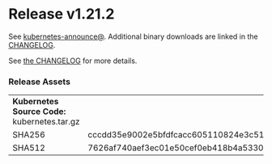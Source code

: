 # Release v1.21.2

See [kubernetes-announce@](https://groups.google.com/forum/#!forum/kubernetes-announce). Additional binary downloads are linked in the [CHANGELOG](https://github.com/kubernetes/kubernetes/blob/master/CHANGELOG/CHANGELOG-1.21.md).

See [the CHANGELOG](https://github.com/kubernetes/kubernetes/blob/master/CHANGELOG/CHANGELOG-1.21.md) for more details.

### Release Assets


<table>
<tr><td colspan=\2\><b>Kubernetes Source Code: </b> kubernetes.tar.gz</td><tr>
<tr><td>SHA256</td><td>cccdd35e9002e5bfdfcacc605110824e3c5186a98608c0cd63062b2ae806be3b</td></tr>
<tr><td>SHA512</td><td>7626af740aef3ec01e50cef0eb418b4a53305259a60aaa7886087378565baf7e30865fbb40f8b26c440462c8e44649f8bb9e2cb71e4776e83ffe7c4c84daee4b</td></tr>
</table>


